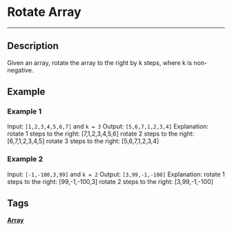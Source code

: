 # Rotate Array
-----
## Description
Given an array, rotate the array to the right by k steps, where k is non-negative.

## Example
### Example 1
Input: ```[1,2,3,4,5,6,7]``` and ```k = 3```
Output: ```[5,6,7,1,2,3,4]```
Explanation:
rotate 1 steps to the right: [7,1,2,3,4,5,6]
rotate 2 steps to the right: [6,7,1,2,3,4,5]
rotate 3 steps to the right: [5,6,7,1,2,3,4]

### Example 2
Input: ```[-1,-100,3,99]``` and ```k = 2```
Output: ```[3,99,-1,-100]```
Explanation: 
rotate 1 steps to the right: [99,-1,-100,3]
rotate 2 steps to the right: [3,99,-1,-100]

## Tags
**[Array](https://leetcode.com/tag/array)**
